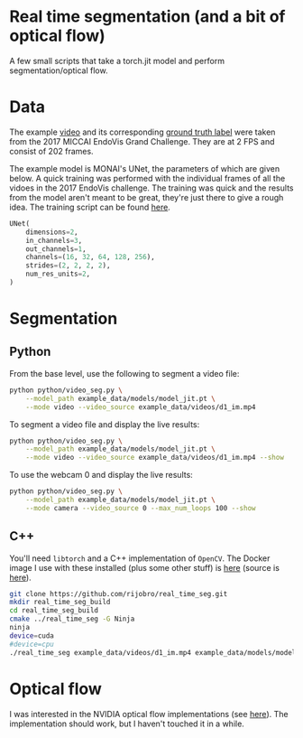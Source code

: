 # Real time segmentation (and a bit of optical flow)

A few small scripts that take a torch.jit model and perform segmentation/optical flow.

# Data
The example [video](example_data/videos/d1_im.mp4) and its corresponding [ground truth label](example_data/videos/d1_seg.mp4) were taken from the 2017 MICCAI EndoVis Grand Challenge. They are at 2 FPS and consist of 202 frames.

The example model is MONAI's UNet, the parameters of which are given below. A quick training was performed with the individual frames of all the vidoes in the 2017 EndoVis challenge. The training was quick and the results from the model aren't meant to be great, they're just there to give a rough idea. The training script can be found [here](https://github.com/rijobro/Tutorials/blob/video_seg/modules/video_seg.ipynb).

```python
UNet(
    dimensions=2,
    in_channels=3,
    out_channels=1,
    channels=(16, 32, 64, 128, 256),
    strides=(2, 2, 2, 2),
    num_res_units=2,
)
```

# Segmentation
## Python 

From the base level, use the following to segment a video file:

```bash
python python/video_seg.py \
	--model_path example_data/models/model_jit.pt \
	--mode video --video_source example_data/videos/d1_im.mp4
```

To segment a video file and display the live results:

```bash
python python/video_seg.py \
	--model_path example_data/models/model_jit.pt \
	--mode video --video_source example_data/videos/d1_im.mp4 --show
```

To use the webcam 0 and display the live results:

```bash
python python/video_seg.py \
	--model_path example_data/models/model_jit.pt \
	--mode camera --video_source 0 --max_num_loops 100 --show
```

## C++
You'll need `libtorch` and a C++ implementation of `OpenCV`. The Docker image I use with these installed (plus some other stuff) is [here](https://hub.docker.com/repository/docker/rijobro/rb-monai) (source is [here](https://github.com/rijobro/dgxscripts/blob/main/Dockerfile)).

```bash
git clone https://github.com/rijobro/real_time_seg.git
mkdir real_time_seg_build
cd real_time_seg_build
cmake ../real_time_seg -G Ninja
ninja
device=cuda
#device=cpu
./real_time_seg example_data/videos/d1_im.mp4 example_data/models/model_jit.pt $device
```



# Optical flow
I was interested in the NVIDIA optical flow implementations (see [here](https://developer.nvidia.com/blog/opencv-optical-flow-algorithms-with-nvidia-turing-gpus/)). The implementation should work, but I haven't touched it in a while.
